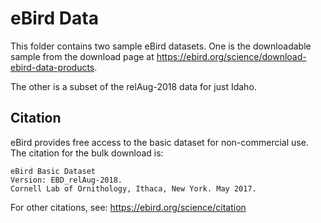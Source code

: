 # eBird Data

This folder contains two sample eBird datasets.  One is the downloadable sample
from the download page at https://ebird.org/science/download-ebird-data-products.

The other is a subset of the relAug-2018 data for just Idaho.

## Citation

eBird provides free access to the basic dataset for non-commercial use.  The
citation for the bulk download is:

	eBird Basic Dataset
	Version: EBD_relAug-2018.
	Cornell Lab of Ornithology, Ithaca, New York. May 2017.

For other citations, see: https://ebird.org/science/citation
